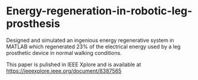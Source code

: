# Energy-regeneration-in-robotic-leg-prosthesis
Designed and simulated an ingenious energy regenerative system in MATLAB which regenerated 23% of the electrical energy used by a leg prosthetic device in normal walking conditions.

This paper is pulished in IEEE Xplore and is available at https://ieeexplore.ieee.org/document/8387565
